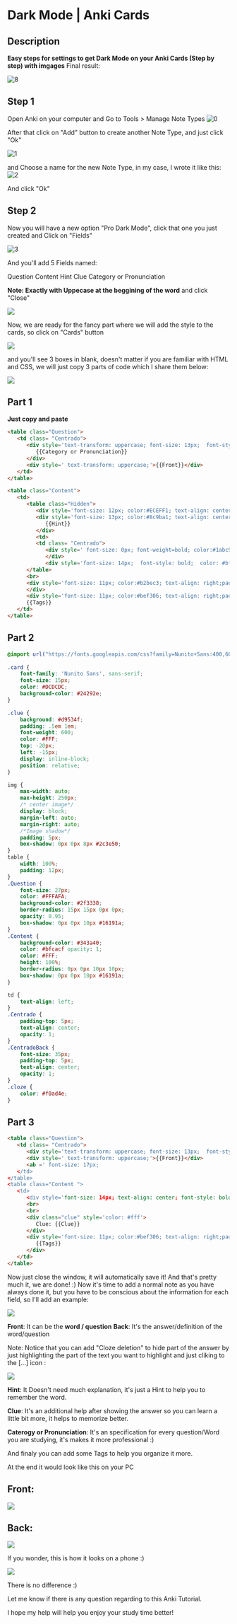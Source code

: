 # Dark Mode | Anki Cards
## Description
**Easy steps for settings to get Dark Mode on your Anki Cards (Step by step) with imgages**
Final result:

![8](https://user-images.githubusercontent.com/25715005/193285728-d5060a63-e445-45dd-98a3-cc8521dd0216.png)

## Step 1
Open Anki on your computer and Go to Tools > Manage Note Types
![0](https://user-images.githubusercontent.com/25715005/193285892-d8f75dc4-1c53-4c7a-a995-5ec9b0186d2c.png)

After that click on "Add" button to create another Note Type, and just click "Ok"

![1](https://user-images.githubusercontent.com/25715005/193286081-5d48f442-284e-482c-a17b-d2fb3f7423c7.png)

and Choose a name for the new Note Type, in my case, I wrote it like this:
![2](https://user-images.githubusercontent.com/25715005/193286152-c2bc1228-947b-4aae-89e0-1a0face3a33d.png)


And click "Ok"
## Step 2
Now you will have a new option "Pro Dark Mode", click that one you just created and Click on "Fields"

![3](https://user-images.githubusercontent.com/25715005/193286284-b4fec950-b0ae-4158-9565-6a0b001393a4.png)

And you'll add 5 Fields named:

Question
Content
Hint
Clue
Category or Pronunciation

**Note: Exactly with Uppecase at the beggining of the word** and click "Close"

![](https://i.imgur.com/21HRS9z.png)


Now, we are ready for the fancy part where we will add the style to the cards, so click on "Cards" button

![](https://i.imgur.com/IJvTa6W.png)

and you'll see 3 boxes in blank, doesn't matter if you are familiar with HTML and CSS, we will just copy 3 parts of code which I share them below:

![](https://i.imgur.com/Gt9AdPW.png)


## Part 1
**Just copy and paste**
```html =
<table class="Question">
   <td class= "Centrado">
      <div style='text-transform: uppercase; font-size: 13px;  font-style: bold;  color: #f0ad4e'> 
         {{Category or Pronunciation}} 
      </div>
      <div style=' text-transform: uppercase;'>{{Front}}</div>
   </td>
</table>

<table class="Content">
   <td>
      <table class="Hidden">
         <div style='font-size: 12px; color:#ECEFF1; text-align: center;padding:5px'>
         <div style='font-size: 13px; color:#8c9ba1; text-align: center;padding:5px; font-style: bold'> 
            {{Hint}}
         </div>
         <td>
         <td class= "Centrado">
            <div style=' font-size: 0px; font-weight=bold; color:#1abc9c;'>
            </div>
            <div style='font-size: 14px;  font-style: bold;  color: #bfcacf'>{{cloze:Back}}</div>
      </table>
      <br>
      <div style='font-size: 11px; color:#b2bec3; text-align: right;padding:5px; font-style: italic;'>
      </div>
      <div style='font-size: 11px; color:#bef306; text-align: right;padding:5px; font-style: italic'>
      {{Tags}}
   </td>
</table>
```
## Part 2

```css =
@import url("https://fonts.googleapis.com/css?family=Nunito+Sans:400,600");
 
.card {
	font-family: 'Nunito Sans', sans-serif;
	font-size: 15px;
	color: #DCDCDC; 
	background-color: #24292e;
}

.clue {
	background: #d9534f;
	padding: .5em 1em;
	font-weight: 600;
	color: #FFF;
	top: -20px;
	left: -15px;
	display: inline-block;
	position: relative;
}

img {
	max-width: auto;
	max-height: 250px;
	/* center image*/
	display: block;
	margin-left: auto;
	margin-right: auto;
	/*Image shadow*/
	padding: 5px;
	box-shadow: 0px 0px 8px #2c3e50;
}
table {
	width: 100%;
	padding: 12px;
}
.Question {
	font-size: 27px;
	color: #FFFAFA;
	background-color: #2f3338;		
	border-radius: 15px 15px 0px 0px;
	opacity: 0.95;
	box-shadow: 0px 0px 10px #16191a;
}
.Content {
	background-color: #343a40;			
	color: #bfcacf opacity: 1;
	color: #FFF;
	height: 100%;
	border-radius: 0px 0px 10px 10px;
	box-shadow: 0px 0px 10px #16191a;
}

td {
	text-align: left;
}
.Centrado {
	padding-top: 5px;
	text-align: center;
	opacity: 1;
}
.CentradoBack {
	font-size: 35px;
	padding-top: 5px;
	text-align: center;
	opacity: 1;
}
.cloze {
	color: #f0ad4e;
}
```

## Part 3

```html =
<table class="Question">
   <td class= "Centrado">
      <div style='text-transform: uppercase; font-size: 13px;  font-style: bold;  color: #f0ad4e'>{{Category or Pronunciation}}</div>
      <div style=' text-transform: uppercase;'>{{Front}}</div>
      <ab =' font-size: 17px;
   </td>
</table>
<table class="Content ">
   <td>
      <div style='font-size: 14px; text-align: center; font-style: bold;  color: #bfcacf'>{{cloze:Back}}</div>
      <br>
      <br>
      <div class="clue" style='color: #fff'>
         Clue: {{Clue}}
      </div>
      <div style='font-size: 11px; color:#bef306; text-align: right;padding:5px; font-style: italic'>
         {{Tags}}
      </div>
   </td>
</table>
```
Now just close the window, it will automatically save it!
And that's pretty much it, we are done! :) 
Now it's time to add a normal note as you have always done it, but you have to be conscious about the information for each field, so I'll add an example:


![](https://i.imgur.com/XwlqHKJ.png)

**Front**: It can be the **word / question**
**Back**: It's the answer/definition of the word/question

Note: Notice that you can add "Cloze deletion" to hide part of the answer by just highlighting the part of the text you want to highlight and just cliking to the [...] icon : 

![](https://i.imgur.com/7VSAnRn.jpg)

**Hint**: It Doesn't need much explanation, it's just a Hint to help you to remember the word.

**Clue**: It's an additional help after showing the answer so you can learn a little bit more, it helps to memorize better.

**Caterogy or Pronunciation**: It's an specification for every question/Word you are studying, it's makes it more professional :)

And finaly you can add some Tags to help you organize it more.

At the end it would look like this on your PC

## Front:
![](https://i.imgur.com/dqaKZ0m.png)
## Back:
![](https://i.imgur.com/ewbXQqN.png)

If you wonder, this is how it looks on a phone :) 

![](https://i.imgur.com/mwY0xRg.jpg)

There is no difference :) 

Let me know if there is any question regarding to this Anki Tutorial.

I hope my help will help you enjoy your study time better!
